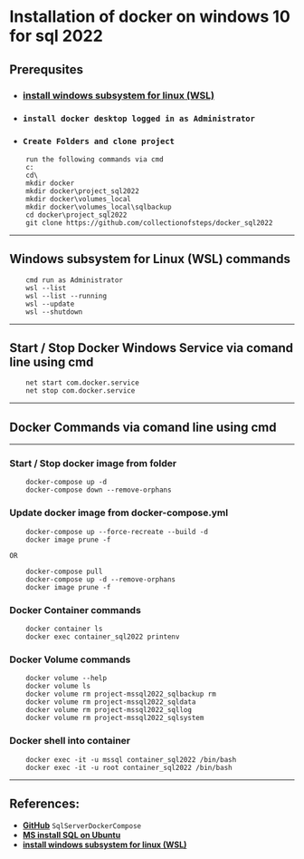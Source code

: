 # Installation of docker on windows 10 for sql 2022
## Prerequsites
- ### __[install windows subsystem for linux (WSL)](https://learn.microsoft.com/en-us/windows/wsl/install)__
- ### `install docker desktop logged in as Administrator`
- ### `Create Folders and clone project`
```
    run the following commands via cmd
    c:
    cd\
    mkdir docker
    mkdir docker\project_sql2022
    mkdir docker\volumes_local
    mkdir docker\volumes_local\sqlbackup
    cd docker\project_sql2022
    git clone https://github.com/collectionofsteps/docker_sql2022
``` 
---
## Windows subsystem for Linux (WSL) commands
```
    cmd run as Administrator
    wsl --list
    wsl --list --running
    wsl --update
    wsl --shutdown
```
---
## Start / Stop Docker Windows Service via comand line using cmd
```
    net start com.docker.service
    net stop com.docker.service
```
---
## Docker Commands via comand line using cmd
---
### Start / Stop docker image from folder
```
    docker-compose up -d
    docker-compose down --remove-orphans
```
### Update docker image from docker-compose.yml 
```
    docker-compose up --force-recreate --build -d
    docker image prune -f
```
`OR`
```
    docker-compose pull
    docker-compose up -d --remove-orphans
    docker image prune -f
```
### Docker Container commands
```
    docker container ls
    docker exec container_sql2022 printenv
```
### Docker Volume commands
```
    docker volume --help
    docker volume ls
    docker volume rm project-mssql2022_sqlbackup rm
    docker volume rm project-mssql2022_sqldata
    docker volume rm project-mssql2022_sqllog
    docker volume rm project-mssql2022_sqlsystem
```
### Docker shell into container
```
    docker exec -it -u mssql container_sql2022 /bin/bash
    docker exec -it -u root container_sql2022 /bin/bash
```
---
## References:

- __[GitHub](https://github.com/dbafromthecold/SqlServerDockerCompose)__ `SqlServerDockerCompose`
- __[MS install SQL on Ubuntu](https://learn.microsoft.com/en-us/sql/linux/quickstart-install-connect-ubuntu?view=sql-server-linux-ver16&preserve-view=true)__
- __[install windows subsystem for linux (WSL)](https://learn.microsoft.com/en-us/windows/wsl/install)__
